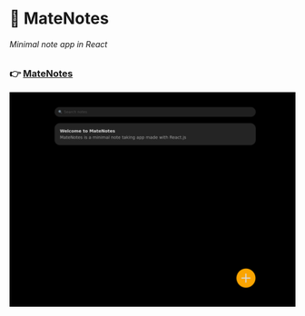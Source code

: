 # 📝 MateNotes
###### Minimal note app in React

### 👉 [MateNotes](https://arschedev.github.io/MateNotes)
![MateNotes](https://raw.githubusercontent.com/arschedev/MateNotes/main/preview.png)
